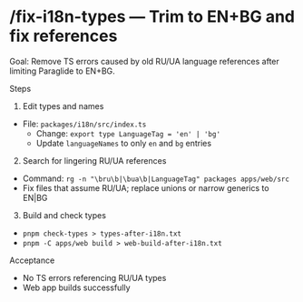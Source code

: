 # /fix-i18n-types — Trim to EN+BG and fix references

Goal: Remove TS errors caused by old RU/UA language references after limiting Paraglide to EN+BG.

Steps
1) Edit types and names
- File: `packages/i18n/src/index.ts`
  - Change: `export type LanguageTag = 'en' | 'bg'`
  - Update `languageNames` to only `en` and `bg` entries

2) Search for lingering RU/UA references
- Command: `rg -n "\bru\b|\bua\b|LanguageTag" packages apps/web/src`
- Fix files that assume RU/UA; replace unions or narrow generics to EN|BG

3) Build and check types
- `pnpm check-types > types-after-i18n.txt`
- `pnpm -C apps/web build > web-build-after-i18n.txt`

Acceptance
- No TS errors referencing RU/UA types
- Web app builds successfully

